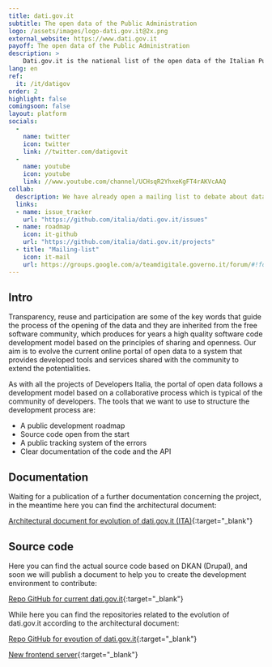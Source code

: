 ```yaml
---
title: dati.gov.it
subtitle: The open data of the Public Administration
logo: /assets/images/logo-dati.gov.it@2x.png
external_website: https://www.dati.gov.it
payoff: The open data of the Public Administration
description: >
    Dati.gov.it is the national list of the open data of the Italian Public Administrations.  It has been created with the aim to aggregate in a single portal most of the open data displayed by the various administrations both local and national.
lang: en
ref:
  it: /it/datigov
order: 2
highlight: false
comingsoon: false
layout: platform
socials:
  -
    name: twitter
    icon: twitter
    link: //twitter.com/datigovit
  -
    name: youtube
    icon: youtube
    link: //www.youtube.com/channel/UCHsqR2YhxeKgFT4rAKVcAAQ
collab:
  description: We have already open a mailing list to debate about data and open data, so there you can find the archive of previous discussions and you can sign up to participate.
  links:
  - name: issue_tracker
    url: "https://github.com/italia/dati.gov.it/issues"
  - name: roadmap
    icon: it-github
    url: "https://github.com/italia/dati.gov.it/projects"
  - title: "Mailing-list"
    icon: it-mail
    url: https://groups.google.com/a/teamdigitale.governo.it/forum/#!forum/data
---
```


## Intro
Transparency, reuse and participation are some of the key words that guide the process of the opening of the data and they are inherited from the free software community, which produces for years a high quality software code development model based on the principles of sharing and openness.
Our aim is to evolve the current online portal of open data to a system that provides developed tools and services shared with the community to extend the potentialities.

As with all the projects of Developers Italia, the portal of open data follows a development model based on a collaborative process  which is typical of the community of developers. The tools that we want to use to structure the development process are:

  * A public development roadmap
  * Source code open from the start
  * A public tracking system of the errors
  * Clear documentation of the code and the API

## Documentation

Waiting for a publication of a further documentation concerning the project, in the meantime here you can find the architectural document:

[Architectural document for evolution of dati.gov.it (ITA)](/assets/files/Architettura-Opendata.gov.it.odt){:target="_blank"}


## Source code

Here you can find the actual source code based on DKAN (Drupal), and soon we will publish a document to help you to create the development environment to contribute:

[Repo GitHub for current dati.gov.it](https://github.com/FormezPA/dkan){:target="_blank"}

While here you can find the repositories related to the evolution of dati.gov.it according to the architectural document:

[Repo GitHub for evoution of dati.gov.it](https://github.com/italia/dati.gov.it){:target="_blank"}

[New frontend server](https://github.com/italia/dati-frontendserver){:target="_blank"}
